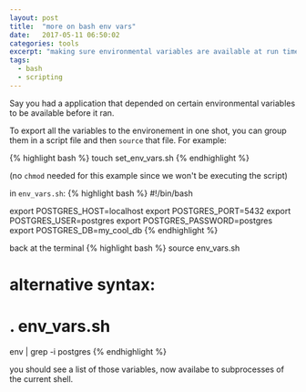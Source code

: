 ```yaml
---
layout: post
title:  "more on bash env vars"
date:   2017-05-11 06:50:02
categories: tools
excerpt: "making sure environmental variables are available at run time"
tags:
  - bash
  - scripting
---
```


Say you had a application that depended on certain environmental variables to be available before it ran. 

To export all the variables to the environement in one shot, you can group them in a script file and then `source` that file.  For example:

{% highlight bash %}
touch set_env_vars.sh
{% endhighlight %}

(no `chmod` needed for this example since we won't be executing the script) 

in `env_vars.sh`:
{% highlight bash %}
#!/bin/bash

export POSTGRES_HOST=localhost
export POSTGRES_PORT=5432
export POSTGRES_USER=postgres
export POSTGRES_PASSWORD=postgres
export POSTGRES_DB=my_cool_db
{% endhighlight %}


back at the terminal
{% highlight bash %}
source env_vars.sh

# alternative syntax:
# . env_vars.sh

env | grep -i postgres
{% endhighlight %}

you should see a list of those variables, now availabe to subprocesses of the current shell. 
